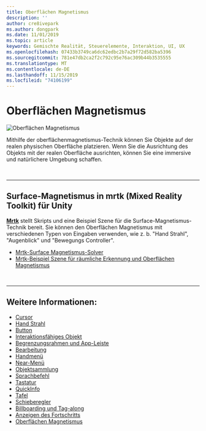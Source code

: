 ```yaml
---
title: Oberflächen Magnetismus
description: ''
author: cre8ivepark
ms.author: dongpark
ms.date: 11/01/2019
ms.topic: article
keywords: Gemischte Realität, Steuerelemente, Interaktion, UI, UX
ms.openlocfilehash: 07433b3749ca6dc62edbc2b7a29f72d582ba5396
ms.sourcegitcommit: 781e47db2ca2f2c792c95e76ac309b44b3535555
ms.translationtype: MT
ms.contentlocale: de-DE
ms.lasthandoff: 11/15/2019
ms.locfileid: "74106199"
---
```

# <a name="surface-magnetism"></a>Oberflächen Magnetismus

![Oberflächen Magnetismus](images/UX/MRTK_SurfaceMagnetism.gif)

Mithilfe der oberflächenmagnetismus-Technik können Sie Objekte auf der realen physischen Oberfläche platzieren. Wenn Sie die Ausrichtung des Objekts mit der realen Oberfläche ausrichten, können Sie eine immersive und natürlichere Umgebung schaffen.

<br>

---

## <a name="surface-magnetism-in-mrtkmixed-reality-toolkit-for-unity"></a>Surface-Magnetismus in mrtk (Mixed Reality Toolkit) für Unity
**[Mrtk](https://github.com/Microsoft/MixedRealityToolkit-Unity)** stellt Skripts und eine Beispiel Szene für die Surface-Magnetismus-Technik bereit. Sie können den Oberflächen Magnetismus mit verschiedenen Typen von Eingaben verwenden, wie z. b. "Hand Strahl", "Augenblick" und "Bewegungs Controller".

* [Mrtk-Surface Magnetismus-Solver](https://microsoft.github.io/MixedRealityToolkit-Unity/Documentation/README_Solver.html#surfacemagnetism)
* [Mrtk-Beispiel Szene für räumliche Erkennung und Oberflächen Magnetismus](https://github.com/microsoft/MixedRealityToolkit-Unity/blob/mrtk_development/Assets/MixedRealityToolkit.Examples/Demos/Solvers/Scenes/SurfaceMagnetismSpatialAwarenessExample.unity)


<br>

---

## <a name="see-also"></a>Weitere Informationen:

* [Cursor](cursors.md)
* [Hand Strahl](point-and-commit.md)
* [Button](button.md)
* [Interaktionsfähiges Objekt](interactable-object.md)
* [Begrenzungsrahmen und App-Leiste](app-bar-and-bounding-box.md)
* [Bearbeitung](direct-manipulation.md)
* [Handmenü](hand-menu.md)
* [Near-Menü](near-menu.md)
* [Objektsammlung](object-collection.md)
* [Sprachbefehl](voice-input.md)
* [Tastatur](keyboard.md)
* [QuickInfo](tooltip.md)
* [Tafel](slate.md)
* [Schieberegler](slider.md)
* [Billboarding und Tag-along](billboarding-and-tag-along.md)
* [Anzeigen des Fortschritts](progress.md)
* [Oberflächen Magnetismus](surface-magnetism.md)
